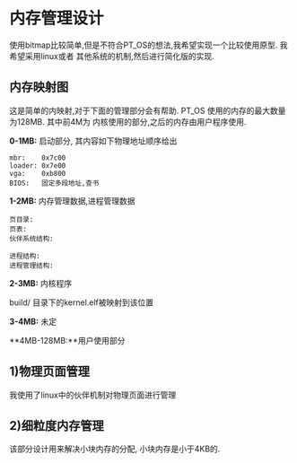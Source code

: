 内存管理设计
====

使用bitmap比较简单,但是不符合PT_OS的想法,我希望实现一个比较使用原型. 我希望采用linux或者
其他系统的机制,然后进行简化版的实现.


内存映射图
----

这是简单的内映射,对于下面的管理部分会有帮助. PT_OS 使用的内存的最大数量为128MB. 其中前4M为
内核使用的部分,之后的内存由用户程序使用.

**0-1MB:** 启动部分, 其内容如下物理地址顺序给出

	mbr:	0x7c00
	loader:	0x7e00	
	vga:	0xb800
	BIOS:	固定多段地址,查书	

**1-2MB:** 内存管理数据,进程管理数据
	
	页目录:
	页表:
	伙伴系统结构:
	
	进程结构:
	进程管理结构:	
	
**2-3MB:** 内核程序
	
build/ 目录下的kernel.elf被映射到该位置
	
**3-4MB:** 未定
	
**4MB-128MB:**用户使用部分


1)物理页面管理
----

我使用了linux中的伙伴机制对物理页面进行管理


2)细粒度内存管理
----

该部分设计用来解决小块内存的分配, 小块内存是小于4KB的.

